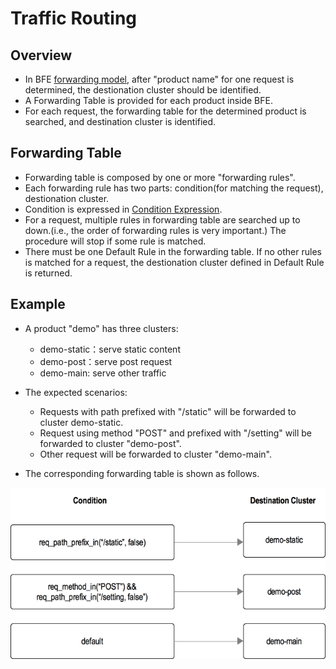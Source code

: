 # Traffic Routing

## Overview

- In BFE [forwarding model](./forward_model.md), after "product name" for one request is determined, the destionation cluster should be identified.
- A Forwarding Table is provided for each product inside BFE.
- For each request, the forwarding table for the determined product is searched, and destination cluster is identified.

## Forwarding Table

- Forwarding table is composed by one or more "forwarding rules".
- Each forwarding rule has two parts: condition(for matching the request), destionation cluster.
- Condition is expressed in [Condition Expression](../condition).
- For a request, multiple rules in forwarding table are searched up to down.(i.e., the order of forwarding rules is very important.) The procedure will stop if some rule is matched.
- There must be one Default Rule in the forwarding table. If no other rules is matched for a request, the destionation cluster defined in Default Rule is returned.


## Example

- A product "demo" has three clusters:
    - demo-static：serve static content 
    - demo-post：serve post request
    - demo-main: serve other traffic

- The expected scenarios:
    - Requests with path prefixed with "/static" will be forwarded to cluster demo-static.
    - Request using method "POST" and prefixed with "/setting" will be forwarded to cluster "demo-post". 
    - Other request will be forwarded to cluster "demo-main".

- The corresponding forwarding table is shown as follows.

![Forwarding Table](../../images/bfe-forwarding-table.png)
